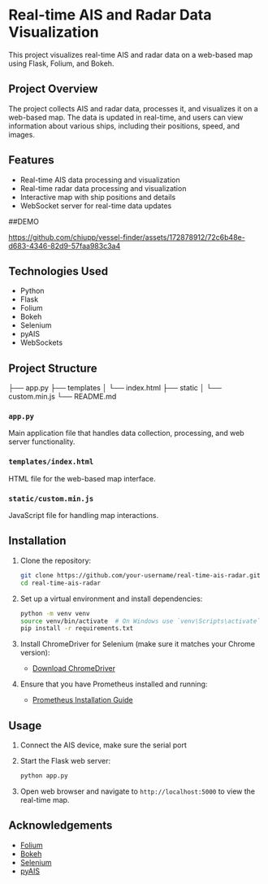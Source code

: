 # Real-time AIS and Radar Data Visualization

This project visualizes real-time AIS and radar data on a web-based map using Flask, Folium, and Bokeh.

## Project Overview

The project collects AIS and radar data, processes it, and visualizes it on a web-based map. The data is updated in real-time, and users can view information about various ships, including their positions, speed, and images.

## Features

- Real-time AIS data processing and visualization
- Real-time radar data processing and visualization
- Interactive map with ship positions and details
- WebSocket server for real-time data updates

##DEMO

https://github.com/chiupp/vessel-finder/assets/172878912/72c6b48e-d683-4346-82d9-57faa983c3a4

## Technologies Used

- Python
- Flask
- Folium
- Bokeh
- Selenium
- pyAIS
- WebSockets

## Project Structure
├── app.py
├── templates
│ └── index.html
├── static
│ └── custom.min.js
└── README.md

### `app.py`

Main application file that handles data collection, processing, and web server functionality.

### `templates/index.html`

HTML file for the web-based map interface.

### `static/custom.min.js`

JavaScript file for handling map interactions.

## Installation

1. Clone the repository:
    ```sh
    git clone https://github.com/your-username/real-time-ais-radar.git
    cd real-time-ais-radar
    ```

2. Set up a virtual environment and install dependencies:
    ```sh
    python -m venv venv
    source venv/bin/activate  # On Windows use `venv\Scripts\activate`
    pip install -r requirements.txt
    ```

3. Install ChromeDriver for Selenium (make sure it matches your Chrome version):
    - [Download ChromeDriver](https://sites.google.com/a/chromium.org/chromedriver/downloads)

4. Ensure that you have Prometheus installed and running:
    - [Prometheus Installation Guide](https://prometheus.io/docs/prometheus/latest/installation/)

## Usage
1. Connect the AIS device, make sure the serial port 

2. Start the Flask web server:
    ```sh
    python app.py
    ```

3. Open  web browser and navigate to `http://localhost:5000` to view the real-time map.

## Acknowledgements

- [Folium](https://python-visualization.github.io/folium/)
- [Bokeh](https://bokeh.org/)
- [Selenium](https://www.selenium.dev/)
- [pyAIS](https://github.com/M0r13n/pyais)


